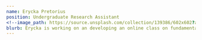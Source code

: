 ```yaml
---
name: Erycka Pretorius
position: Undergraduate Research Assistant
<!--image_path: https://source.unsplash.com/collection/139386/602x602?a=.png-->
blurb: Erycka is working on an developing an online class on fundamental water resource concepts relevant to Oklahomans
---
```

